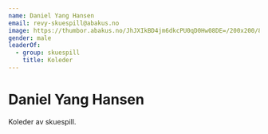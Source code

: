 ```yaml
---
name: Daniel Yang Hansen
email: revy-skuespill@abakus.no
image: https://thumbor.abakus.no/JhJXIkBD4jm6dkcPU0qD0Hw08DE=/200x200/80D843F2345942CF812_MoqS1dp.jpeg
gender: male
leaderOf:
  - group: skuespill
    title: Koleder
---
```


# Daniel Yang Hansen

Koleder av skuespill.
